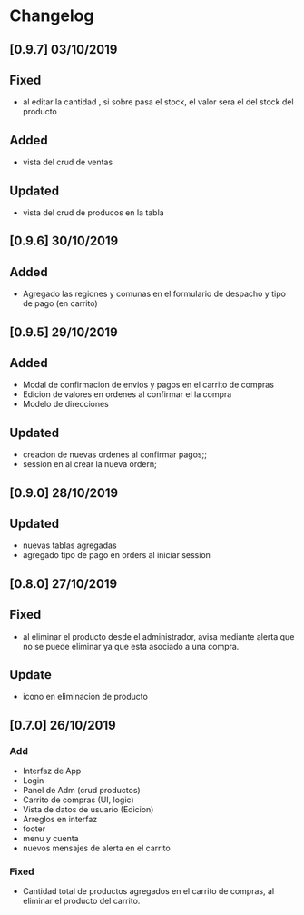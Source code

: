 # Changelog

## [0.9.7] 03/10/2019
## Fixed
- al editar la cantidad , si sobre pasa el stock, el valor sera el del stock del producto
## Added
- vista del crud de ventas
## Updated
- vista del crud de producos en la tabla

## [0.9.6] 30/10/2019
## Added
- Agregado las regiones y comunas en el formulario de despacho y tipo de pago (en carrito)

## [0.9.5] 29/10/2019
## Added
- Modal de confirmacion de envios y pagos en el carrito de compras
- Edicion de valores en ordenes al confirmar el la compra
- Modelo de direcciones
## Updated
- creacion de nuevas ordenes al confirmar pagos;;
- session en al crear la nueva ordern;

## [0.9.0] 28/10/2019
## Updated 
- nuevas tablas agregadas
- agregado tipo de  pago en orders al iniciar session

## [0.8.0] 27/10/2019
## Fixed
- al eliminar el producto desde el administrador, avisa mediante alerta que no se puede eliminar 
ya que esta asociado a una compra.
## Update
- icono en eliminacion de producto

 
## [0.7.0] 26/10/2019
### Add
- Interfaz de App
- Login
- Panel de Adm (crud productos)
- Carrito de compras (UI, logic)
- Vista de datos de usuario (Edicion)
- Arreglos en interfaz
- footer
- menu y cuenta
- nuevos mensajes de alerta en el carrito
### Fixed
- Cantidad total de productos agregados en el carrito de compras, al eliminar el producto del carrito.